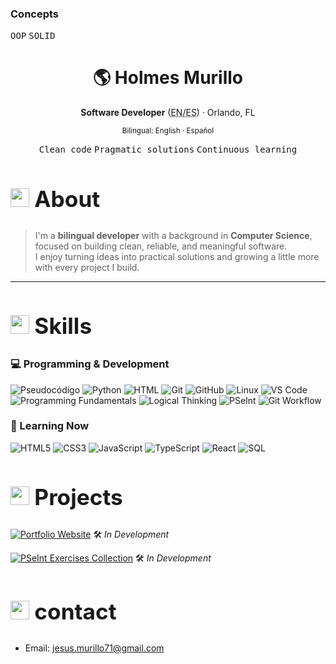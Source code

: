 ### Concepts
<kbd>OOP</kbd> <kbd>SOLID</kbd>

<div align="center">

  <h1 align="center">🌎 Holmes Murillo</h1>


  <p><strong>Software Developer</strong> (<abbr title="English / Español">EN/ES</abbr>) &middot; Orlando, FL</p>
  <sub>Bilingual: English · Español</sub>

  <br/>

  <p>
    <kbd>Clean code</kbd>
    <kbd>Pragmatic solutions</kbd>
    <kbd>Continuous learning</kbd>
  </p>

</div>

<h2 style="font-size: 2.2rem;">
  <img src="https://media2.giphy.com/media/QssGEmpkyEOhBCb7e1/giphy.gif?cid=ecf05e47a0n3gi1bfqntqmob8g9aid1oyj2wr3ds3mg700bl&rid=giphy.gif" width="30">
  <b>About</b>
</h2>


> I'm a **bilingual developer** with a background in **Computer Science**, focused on building clean, reliable, and meaningful software.  
> I enjoy turning ideas into practical solutions and growing a little more with every project I build.

---

<h2 style="font-size: 2.2rem;">
  <img src="https://media2.giphy.com/media/QssGEmpkyEOhBCb7e1/giphy.gif?cid=ecf05e47a0n3gi1bfqntqmob8g9aid1oyj2wr3ds3mg700bl&rid=giphy.gif" width="30">
  <b>Skills</b>
</h2>


### 💻 Programming & Development

![Pseudocódigo](https://img.shields.io/badge/Pseudocódigo-%2300599C.svg?style=for-the-badge&logo=codeforces&logoColor=white)
![Python](https://img.shields.io/badge/Python-%2314354C.svg?style=for-the-badge&logo=python&logoColor=white)
![HTML](https://img.shields.io/badge/HTML5-%23E34F26.svg?style=for-the-badge&logo=html5&logoColor=white)
![Git](https://img.shields.io/badge/Git-%23F05033.svg?style=for-the-badge&logo=git&logoColor=white)
![GitHub](https://img.shields.io/badge/GitHub-%23181717.svg?style=for-the-badge&logo=github&logoColor=white)
![Linux](https://img.shields.io/badge/Linux-%23FCC624.svg?style=for-the-badge&logo=linux&logoColor=black)
![VS Code](https://img.shields.io/badge/VS%20Code-%23007ACC.svg?style=for-the-badge&logo=visualstudiocode&logoColor=white)
![Programming Fundamentals](https://img.shields.io/badge/Programming%20Fundamentals-%234285F4.svg?style=for-the-badge&logo=googlesheets&logoColor=white)
![Logical Thinking](https://img.shields.io/badge/Logical%20%26%20Algorithmic%20Thinking-%23FF6F00.svg?style=for-the-badge&logo=pinboard&logoColor=white)
![PSeInt](https://img.shields.io/badge/PSeInt-%2300A98F.svg?style=for-the-badge&logo=codeproject&logoColor=white)
![Git Workflow](https://img.shields.io/badge/Git%20Workflow-%230A66C2.svg?style=for-the-badge&logo=gitlab&logoColor=white)

### 🌱 Learning Now

![HTML5](https://img.shields.io/badge/HTML5-%23E34F26.svg?style=for-the-badge&logo=html5&logoColor=white)
![CSS3](https://img.shields.io/badge/CSS3-%231572B6.svg?style=for-the-badge&logo=css3&logoColor=white)
![JavaScript](https://img.shields.io/badge/JavaScript-%23F7DF1E.svg?style=for-the-badge&logo=javascript&logoColor=black)
![TypeScript](https://img.shields.io/badge/TypeScript-%233178C6.svg?style=for-the-badge&logo=typescript&logoColor=white)
![React](https://img.shields.io/badge/ReactJS-%2361DAFB.svg?style=for-the-badge&logo=react&logoColor=black)
![SQL](https://img.shields.io/badge/SQL-%23025E8C.svg?style=for-the-badge&logo=mysql&logoColor=white)


<h2 style="font-size: 2.2rem;">
  <img src="https://media2.giphy.com/media/QssGEmpkyEOhBCb7e1/giphy.gif?cid=ecf05e47a0n3gi1bfqntqmob8g9aid1oyj2wr3ds3mg700bl&rid=giphy.gif" width="30">
  <b>Projects</b>
</h2>




[![Portfolio Website](https://img.shields.io/badge/Portfolio%20Website-%23007ACC.svg?style=for-the-badge&logo=vercel&logoColor=white)](https://github.com/holmesmurillo/portfolio)  🛠️ *In Development*

[![PSeInt Exercises Collection](https://img.shields.io/badge/PSeInt%20Exercises%20Collection-%2300A98F.svg?style=for-the-badge&logo=codeproject&logoColor=white)](https://github.com/holmesmurillo/pseint-exercises)
🛠️ *In Development*

<h2 style="font-size: 2.2rem;">
  <img src="https://media2.giphy.com/media/QssGEmpkyEOhBCb7e1/giphy.gif?cid=ecf05e47a0n3gi1bfqntqmob8g9aid1oyj2wr3ds3mg700bl&rid=giphy.gif" width="30">
  <b>contact</b>
</h2>


- Email: jesus.murillo71@gmail.com

